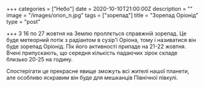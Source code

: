 +++
categories = ["Небо"]
date = 2020-10-10T21:00:00Z
description = ""
image = "/images/orion_n.jpg"
tags = ["зорепад"]
title = "Зорепад Оріонід"
type = "post"

+++
З 16 по 27 жовтня на Землю проллється справжній зорепад. Це буде метеорний потік з радіантом в сузір'ї Оріона, тому і називатися він буде зорепад Оріонід. Пік його активності припаде на 21-22 жовтня. Вчені припускають, що середня кількість падаючих зірок складе близько 20-25 на годину.  
  
Спостерігати це прекрасне явище зможуть всi жителі нашої планети, але особливо яскравим він буде для мешканців Північної півкулі.